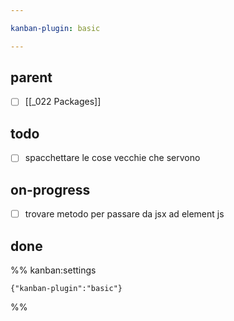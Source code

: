 ```yaml
---

kanban-plugin: basic

---
```


## parent

- [ ] [[_022 Packages]]


## todo

- [ ] spacchettare le cose vecchie che servono


## on-progress

- [ ] trovare metodo per passare da jsx ad element js


## done





%% kanban:settings
```
{"kanban-plugin":"basic"}
```
%%